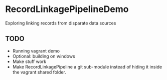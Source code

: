# RecordLinkagePipelineDemo
Exploring linking records from disparate data sources

## TODO
* Running vagrant demo
* Optional: building on windows
* Make stuff work
* Make RecordLinkagePipeline a git sub-module instead of hiding it inside the vagrant shared folder.

